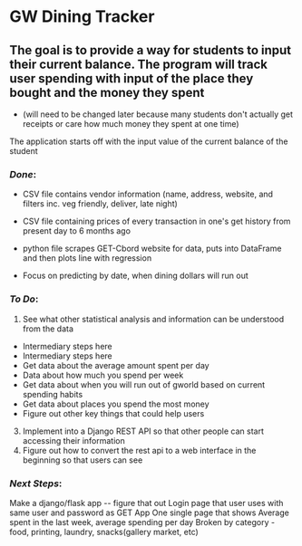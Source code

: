 # GW Dining Tracker

## The goal is to provide a way for students to input their current balance. The program will track user spending with input of the place they bought and the money they spent

-   (will need to be changed later because many students don't actually get receipts or care how much money they spent at one time)

The application starts off with the input value of the current balance of the student

### _Done_:

-   CSV file contains vendor information (name, address, website, and filters inc. veg friendly, deliver, late night)
-   CSV file containing prices of every transaction in one's get history from present day to 6 months ago
-   python file scrapes GET-Cbord website for data, puts into DataFrame and then plots line with regression

-   Focus on predicting by date, when dining dollars will run out 

### _To Do_:

1.  See what other statistical analysis and information can be understood from the data

-   Intermediary steps here
-   Intermediary steps here
-   Get data about the average amount spent per day
-   Data about how much you spend per week
-   Get data about when you will run out of gworld based on current spending     habits
-   Get data about places you spend the most money
-   Figure out other key things that could help users 

3.  Implement into a Django REST API so that other people can start accessing their information 
4.  Figure out how to convert the rest api to a web interface in the beginning so that users can see


### _Next Steps_:

Make a django/flask app -- figure that out
Login page that user uses with same user and password as GET App
One single page that shows Average spent in the last week, average spending per day
Broken by category - food, printing, laundry, snacks(gallery market, etc)


